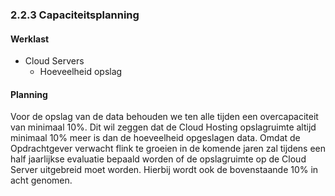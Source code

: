 ### 2.2.3 Capaciteitsplanning

#### Werklast

- Cloud Servers
  - Hoeveelheid opslag

#### Planning

Voor de opslag van de data behouden we ten alle tijden een overcapaciteit van minimaal 10%. Dit wil zeggen dat de Cloud Hosting opslagruimte altijd minimaal 10% meer is dan de hoeveelheid opgeslagen data. Omdat de Opdrachtgever verwacht flink te groeien in de komende jaren zal tijdens een half jaarlijkse evaluatie bepaald worden of de opslagruimte op de Cloud Server uitgebreid moet worden. Hierbij wordt ook de bovenstaande 10% in acht genomen.